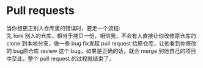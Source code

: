 Pull requests
=== 
当你想更正别人仓库里的错误时，要走一个流程:  
先 fork 别人的仓库，相当于拷贝一份，相信我，不会有人直接让你改修原仓库的clone 到本地分支，做一些 bug fix发起 pull request 给原仓库，让他看到你修改的 bug原仓库 review 这个 bug，如果是正确的话，就会 merge 到他自己的项目中至此，整个 pull request 的过程就结束了。
